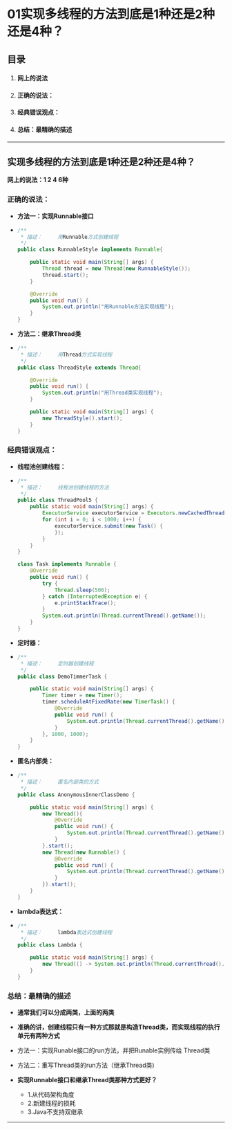# 01实现多线程的方法到底是1种还是2种还是4种？

## 目录

1. #### **网上的说法**

2. #### **正确的说法：**

3. #### **经典错误观点：**

4. #### **总结：最精确的描述**

------

## 实现多线程的方法到底是1种还是2种还是4种？

**网上的说法：1 2 4 6种**

### **正确的说法：**

- **方法一：实现Runnable接口**

- ```java
  /**
   * 描述：     用Runnable方式创建线程
   */
  public class RunnableStyle implements Runnable{
  
      public static void main(String[] args) {
          Thread thread = new Thread(new RunnableStyle());
          thread.start();
      }
  
      @Override
      public void run() {
          System.out.println("用Runnable方法实现线程");
      }
  }
  
  ```

- **方法二：继承Thread类**

- ```java
  /**
   * 描述：     用Thread方式实现线程
   */
  public class ThreadStyle extends Thread{
  
      @Override
      public void run() {
          System.out.println("用Thread类实现线程");
      }
  
      public static void main(String[] args) {
          new ThreadStyle().start();
      }
  }
  ```

### **经典错误观点：**

- **线程池创建线程：**

- ```java
  /**
   * 描述：     线程池创建线程的方法
   */
  public class ThreadPool5 {
      public static void main(String[] args) {
          ExecutorService executorService = Executors.newCachedThreadPool();
          for (int i = 0; i < 1000; i++) {
              executorService.submit(new Task() {
              });
          }
      }
  }
  
  class Task implements Runnable {
      @Override
      public void run() {
          try {
              Thread.sleep(500);
          } catch (InterruptedException e) {
              e.printStackTrace();
          }
          System.out.println(Thread.currentThread().getName());
      }
  }
  ```

- **定时器：**

- ```java
  /**
   * 描述：     定时器创建线程
   */
  public class DemoTimmerTask {
  
      public static void main(String[] args) {
          Timer timer = new Timer();
          timer.scheduleAtFixedRate(new TimerTask() {
              @Override
              public void run() {
                  System.out.println(Thread.currentThread().getName());
              }
          }, 1000, 1000);
      }
  }
  ```

- **匿名内部类：**

- ```java
  /**
   * 描述：     匿名内部类的方式
   */
  public class AnonymousInnerClassDemo {
  
      public static void main(String[] args) {
          new Thread(){
              @Override
              public void run() {
                  System.out.println(Thread.currentThread().getName());
              }
          }.start();
          new Thread(new Runnable() {
              @Override
              public void run() {
                  System.out.println(Thread.currentThread().getName());
              }
          }).start();
      }
  }
  ```

- **lambda表达式：**

- ```java
  /**
   * 描述：     lambda表达式创建线程
   */
  public class Lambda {
  
      public static void main(String[] args) {
          new Thread(() -> System.out.println(Thread.currentThread().getName())).start();
      }
  }
  ```

### **总结：最精确的描述**

-  **通常我们可以分成两类，上面的两类**

- **准确的讲，创建线程只有一种方式那就是构造Thread类，而实现线程的执行单元有两种方式**
- 方法一：实现Runable接口的run方法，并把Runable实例传给 Thread类 
  
- 方法二：重写Thread类的run方法（继承Thread类)
  
-  **实现Runnable接口和继承Thread类那种方式更好？**

   - 1.从代码架构角度
   - 2.新建线程的损耗
   - 3.Java不支持双继承

------











